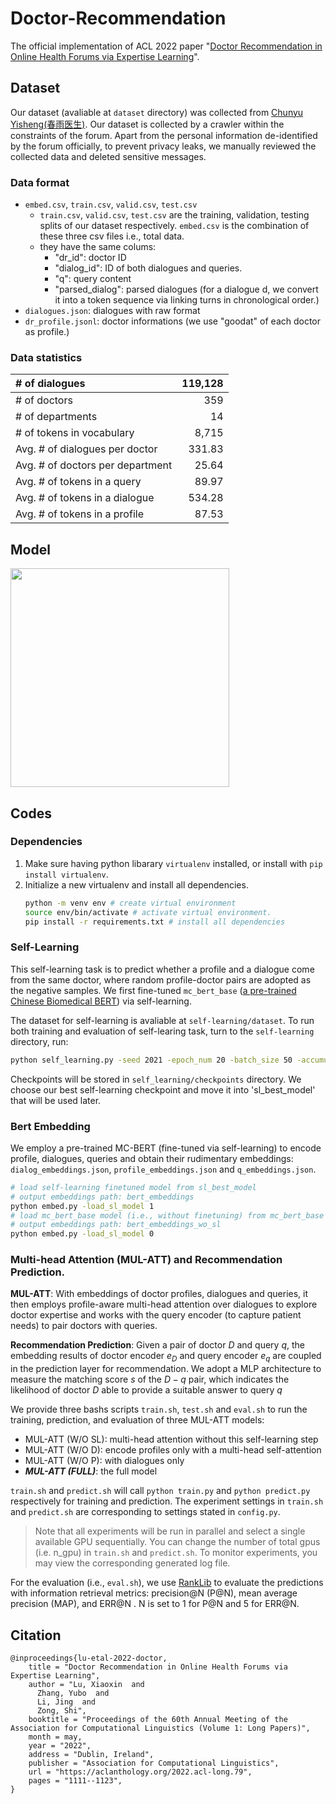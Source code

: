 # Doctor-Recommendation

The official implementation of ACL 2022 paper "[Doctor Recommendation in Online Health Forums via Expertise Learning](https://aclanthology.org/2022.acl-long.79/)". 

## Dataset

Our dataset (avaliable at `dataset` directory) was collected from [Chunyu Yisheng(春雨医生)](https://www.chunyuyisheng.com/). Our dataset is collected by a crawler within the constraints of the forum. Apart from the personal information de-identified by the forum officially, to prevent privacy leaks, we manually reviewed the collected data and deleted sensitive messages.

### Data format

- `embed.csv`, `train.csv`, `valid.csv`, `test.csv`
    - `train.csv`, `valid.csv`, `test.csv` are the training, validation, testing splits of our dataset respectively. `embed.csv` is the combination of these three csv files i.e., total data.
    -  they have the same colums:
        - "dr_id": doctor ID
        - "dialog_id": ID of both dialogues and queries.
        - "q": query content
        - "parsed_dialog": parsed dialogues (for a dialogue d, we convert it into a token sequence via linking turns in chronological order.)
- `dialogues.json`: dialogues with raw format
- `dr_profile.jsonl`: doctor informations (we use "goodat" of each doctor as profile.)

### Data statistics

| # of dialogues | 119,128 |
| :--- | ---: |
| # of doctors | 359 |
| # of departments | 14 |
| # of tokens in vocabulary | 8,715 |
| Avg. # of dialogues per doctor | 331.83 |
| Avg. # of doctors per department | 25.64 |
| Avg. # of tokens in a query | 89.97 |
| Avg. # of tokens in a dialogue | 534.28 |
| Avg. # of tokens in a profile | 87.53 |

## Model

<img src="https://cdn.mathpix.com/snip/images/EWhxSx1hI24ixmbVFMYLhN4505ReKNZh-Qke-XgiNps.original.fullsize.png" width="350" />

## Codes

### Dependencies

1. Make sure having python libarary `virtualenv` installed, or install with `pip install virtualenv`. 
2. Initialize a new virtualenv and install all dependencies.
    ```bash
    python -m venv env # create virtual environment 
    source env/bin/activate # activate virtual environment. 
    pip install -r requirements.txt # install all dependencies
    ```

### Self-Learning

This self-learning task is to predict whether a profile and a dialogue come from the same doctor, where random profile-doctor pairs are adopted as the negative samples. We first fine-tuned `mc_bert_base` ([a pre-trained Chinese Biomedical BERT](https://github.com/alibaba-research/ChineseBLUE)) via self-learning.

The dataset for self-learning is avaliable at `self-learning/dataset`. To run both training and evaluation of self-learing task, turn to the `self-learning` directory, run:

```bash
python self_learning.py -seed 2021 -epoch_num 20 -batch_size 50 -accumulation_steps 5
```
Checkpoints will be stored in `self_learning/checkpoints` directory. We choose our best self-learning checkpoint and move it into 'sl_best_model' that will be used later. 

### Bert Embedding

We employ a pre-trained MC-BERT (fine-tuned via self-learning) to encode profile, dialogues, queries and obtain their rudimentary embeddings: `dialog_embeddings.json`,  `profile_embeddings.json` and `q_embeddings.json`.

```bash
# load self-learning finetuned model from sl_best_model
# output embeddings path: bert_embeddings
python embed.py -load_sl_model 1 
# load mc_bert_base model (i.e., without finetuning) from mc_bert_base
# output embeddings path: bert_embeddings_wo_sl
python embed.py -load_sl_model 0  
```

### Multi-head Attention (MUL-ATT) and Recommendation Prediction.

**MUL-ATT**: With embeddings of doctor profiles, dialogues and queries, it then employs profile-aware multi-head attention over dialogues to explore doctor expertise and works with the query encoder (to capture patient needs) to pair doctors with queries. 

**Recommendation Prediction**: Given a pair of doctor $D$ and query $q$, the embedding results of doctor encoder $e_D$ and query encoder $e_q$ are coupled in the prediction layer for recommendation. We adopt a MLP architecture to measure the matching score $s$ of the $D-q$ pair, which indicates the likelihood of doctor $D$ able to provide a suitable answer to query $q$ 

We provide three bashs scripts `train.sh`, `test.sh` and `eval.sh` to run the training, prediction, and evaluation of three MUL-ATT models:
- MUL-ATT (W/O SL): multi-head attention without this self-learning step 
- MUL-ATT (W/O D): encode profiles only with a multi-head self-attention 
- MUL-ATT (W/O P): with dialogues only
- ***MUL-ATT (FULL)***: the full model

`train.sh` and `predict.sh` will call `python train.py` and `python predict.py` respectively for training and prediction. The experiment settings in `train.sh` and `predict.sh` are corresponding to settings stated in `config.py`.

> Note that all experiments will be run in parallel and select a single available GPU sequentially. You can change the number of total gpus (i.e. n_gpu) in `train.sh` and `predict.sh`. To monitor experiments, you may view the corresponding generated log file.

For the evaluation (i.e., `eval.sh`), we use [RankLib](https://sourceforge.net/p/lemur/wiki/RankLib/) to evaluate the predictions with information retrieval metrics: precision@N (P@N), mean average precision (MAP), and ERR@N . N is set to 1 for P@N and 5 for ERR@N.

## Citation

```
@inproceedings{lu-etal-2022-doctor,
    title = "Doctor Recommendation in Online Health Forums via Expertise Learning",
    author = "Lu, Xiaoxin  and
      Zhang, Yubo  and
      Li, Jing  and
      Zong, Shi",
    booktitle = "Proceedings of the 60th Annual Meeting of the Association for Computational Linguistics (Volume 1: Long Papers)",
    month = may,
    year = "2022",
    address = "Dublin, Ireland",
    publisher = "Association for Computational Linguistics",
    url = "https://aclanthology.org/2022.acl-long.79",
    pages = "1111--1123",
}
```
